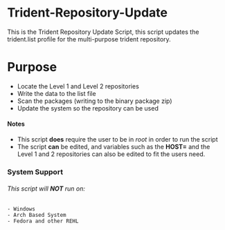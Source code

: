 # Trident-Repository-Update
This is the Trident Repository Update Script, this script updates the trident.list profile for the multi-purpose trident repository.

# Purpose
  - Locate the Level 1 and Level 2 repositories
  - Write the data to the list file
  - Scan the packages (writing to the binary package zip)
  - Update the system so the repository can be used
  
 #### Notes
  - This script **does** require the user to be in _root_ in order to run the script
  - The script **can** be edited, and variables such as the **HOST=** and the Level 1 and 2 repositories can also be edited to fit the users need.
 
 ### System Support
  ###### This script will **NOT** run on:
    - Windows
    - Arch Based System
    - Fedora and other REHL
 
